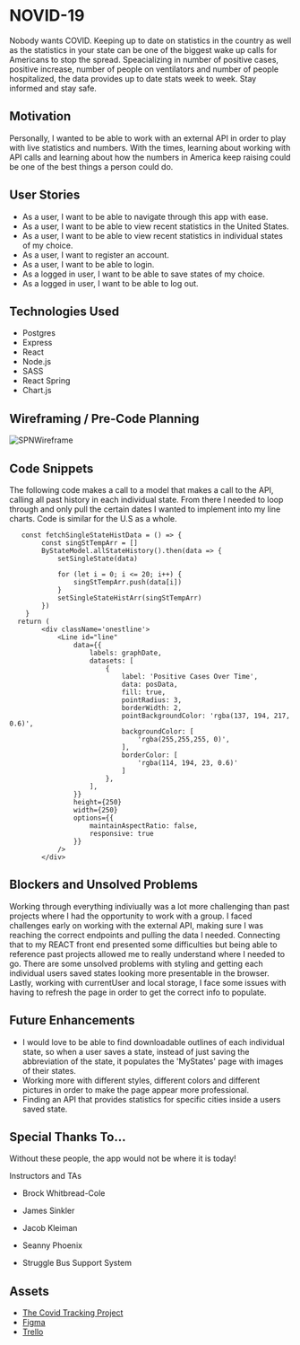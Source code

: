 # NOVID-19
Nobody wants COVID. Keeping up to date on statistics in the country as well as the statistics in your state can be one of the biggest wake up calls for Americans to stop the spread. Speacializing in number of positive cases, positive increase, number of people on ventilators and number of people hospitalized, the data provides up to date stats week to week. Stay informed and stay safe. 

## Motivation
Personally, I wanted to be able to work with an external API in order to play with live statistics and numbers. With the times, learning about working with API calls and learning about how the numbers in America keep raising could be one of the best things a person could do. 

## User Stories
- As a user, I want to be able to navigate through this app with ease.
- As a user, I want to be able to view recent statistics in the United States.
- As a user, I want to be able to view recent statistics in individual states of my choice.
- As a user, I want to register an account.
- As a user, I want to be able to login.
- As a logged in user, I want to be able to save states of my choice.
- As a logged in user, I want to be able to log out. 

## Technologies Used
- Postgres
- Express
- React
- Node.js
- SASS
- React Spring
- Chart.js

## Wireframing / Pre-Code Planning

![SPNWireframe](https://i.imgur.com/J7wPovB.png)

## Code Snippets
The following code makes a call to a model that makes a call to the API, calling all past history in each individual state. From there I needed to loop through and only pull the certain dates I wanted to implement into my line charts. Code is similar for the U.S as a whole.
```
   const fetchSingleStateHistData = () => {
        const singStTempArr = []
        ByStateModel.allStateHistory().then(data => {
            setSingleState(data)

            for (let i = 0; i <= 20; i++) {
                singStTempArr.push(data[i])
            }
            setSingleStateHistArr(singStTempArr)
        })
    }
  return (
        <div className='onestline'>
            <Line id="line"
                data={{
                    labels: graphDate,
                    datasets: [
                        {
                            label: 'Positive Cases Over Time',
                            data: posData,
                            fill: true,
                            pointRadius: 3,
                            borderWidth: 2,
                            pointBackgroundColor: 'rgba(137, 194, 217, 0.6)',
                            backgroundColor: [
                                'rgba(255,255,255, 0)',
                            ],
                            borderColor: [
                                'rgba(114, 194, 23, 0.6)'
                            ]
                        },
                    ],
                }}
                height={250}
                width={250}
                options={{
                    maintainAspectRatio: false,
                    responsive: true
                }}
            />
        </div>
```

## Blockers and Unsolved Problems
Working through everything indiviually was a lot more challenging than past projects where I had the opportunity to work with a group. I faced challenges early on working with the external API, making sure I was reaching the correct endpoints and pulling the data I needed. Connecting that to my REACT front end presented some difficulties but being able to reference past projects allowed me to really understand where I needed to go. There are some unsolved problems with styling and getting each individual users saved states looking more presentable in the browser. Lastly, working with currentUser and local storage, I face some issues with having to refresh the page in order to get the correct info to populate. 

## Future Enhancements
- I would love to be able to find downloadable outlines of each individual state, so when a user saves a state, instead of just saving the abbreviation of the state, it populates the 'MyStates' page with images of their states.
- Working more with different styles, different colors and different pictures in order to make the page appear more professional.
- Finding an API that provides statistics for specific cities inside a users saved state.

## Special Thanks To...
Without these people, the app would not be where it is today!

Instructors and TAs
- Brock Whitbread-Cole
- James Sinkler
- Jacob Kleiman
- Seanny Phoenix

- Struggle Bus Support System

## Assets
- [The Covid Tracking Project](https://covidtracking.com/)
- [Figma](https://www.figma.com/file/zafn5kRrCsXyMfZ5pbRjWY/NOVID-19?node-id=0%3A1)
- [Trello](https://trello.com/b/iwIXypZi/novid-19)

